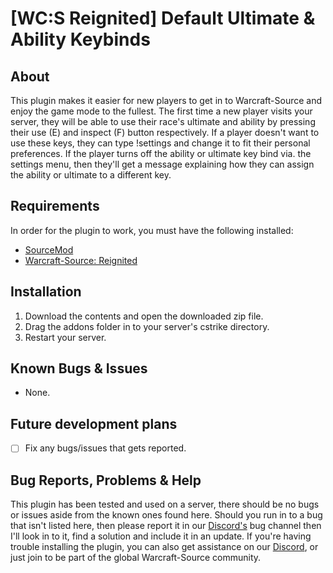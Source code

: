 # [WC:S Reignited] Default Ultimate & Ability Keybinds

## About
This plugin makes it easier for new players to get in to Warcraft-Source and enjoy the game mode to the fullest.
The first time a new player visits your server, they will be able to use their race's ultimate and ability by pressing their use (E) and inspect (F) button respectively.
If a player doesn't want to use these keys, they can type !settings and change it to fit their personal preferences. 
If the player turns off the ability or ultimate key bind via. the settings menu, then they'll get a message explaining how they can assign the ability or ultimate to a different key.


## Requirements
In order for the plugin to work, you must have the following installed:
- [SourceMod](https://www.sourcemod.net/downloads.php?branch=stable) 
- [Warcraft-Source: Reignited](https://github.com/ThaPwned/WCS)


## Installation
1) Download the contents and open the downloaded zip file.
2) Drag the addons folder in to your server's cstrike directory.
3) Restart your server.


## Known Bugs & Issues
- None.


## Future development plans
- [ ] Fix any bugs/issues that gets reported.


## Bug Reports, Problems & Help
This plugin has been tested and used on a server, there should be no bugs or issues aside from the known ones found here.
Should you run in to a bug that isn't listed here, then please report it in our [Discord's](https://discord.gg/zYASbKz) bug channel then I'll look in to it, find a solution and include it in an update.
If you're having trouble installing the plugin, you can also get assistance on our [Discord](https://discord.gg/zYASbKz), or just join to be part of the global Warcraft-Source community.
